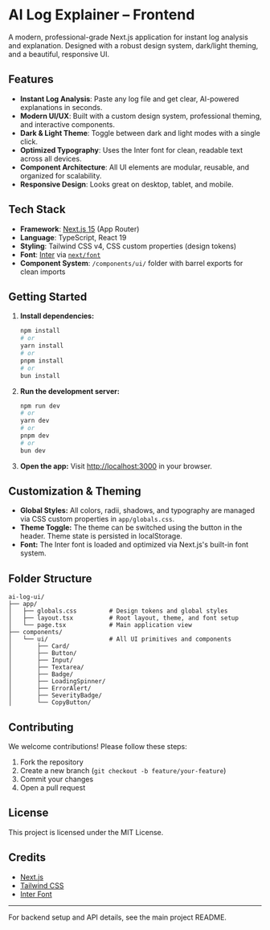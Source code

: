 # AI Log Explainer – Frontend

A modern, professional-grade Next.js application for instant log analysis and explanation. Designed with a robust design system, dark/light theming, and a beautiful, responsive UI.

## Features

- **Instant Log Analysis**: Paste any log file and get clear, AI-powered explanations in seconds.
- **Modern UI/UX**: Built with a custom design system, professional theming, and interactive components.
- **Dark & Light Theme**: Toggle between dark and light modes with a single click.
- **Optimized Typography**: Uses the Inter font for clean, readable text across all devices.
- **Component Architecture**: All UI elements are modular, reusable, and organized for scalability.
- **Responsive Design**: Looks great on desktop, tablet, and mobile.

## Tech Stack

- **Framework**: [Next.js 15](https://nextjs.org/) (App Router)
- **Language**: TypeScript, React 19
- **Styling**: Tailwind CSS v4, CSS custom properties (design tokens)
- **Font**: [Inter](https://rsms.me/inter/) via [`next/font`](https://nextjs.org/docs/app/building-your-application/optimizing/fonts)
- **Component System**: `/components/ui/` folder with barrel exports for clean imports

## Getting Started

1. **Install dependencies:**
   ```bash
   npm install
   # or
   yarn install
   # or
   pnpm install
   # or
   bun install
   ```

2. **Run the development server:**
   ```bash
   npm run dev
   # or
   yarn dev
   # or
   pnpm dev
   # or
   bun dev
   ```

3. **Open the app:**
   Visit [http://localhost:3000](http://localhost:3000) in your browser.

## Customization & Theming

- **Global Styles:** All colors, radii, shadows, and typography are managed via CSS custom properties in `app/globals.css`.
- **Theme Toggle:** The theme can be switched using the button in the header. Theme state is persisted in localStorage.
- **Font:** The Inter font is loaded and optimized via Next.js's built-in font system.

## Folder Structure

```
ai-log-ui/
├── app/
│   ├── globals.css         # Design tokens and global styles
│   ├── layout.tsx          # Root layout, theme, and font setup
│   └── page.tsx            # Main application view
├── components/
│   └── ui/                 # All UI primitives and components
│       ├── Card/
│       ├── Button/
│       ├── Input/
│       ├── Textarea/
│       ├── Badge/
│       ├── LoadingSpinner/
│       ├── ErrorAlert/
│       ├── SeverityBadge/
│       └── CopyButton/
```

## Contributing

We welcome contributions! Please follow these steps:

1. Fork the repository
2. Create a new branch (`git checkout -b feature/your-feature`)
3. Commit your changes
4. Open a pull request

## License

This project is licensed under the MIT License.

## Credits

- [Next.js](https://nextjs.org/)
- [Tailwind CSS](https://tailwindcss.com/)
- [Inter Font](https://rsms.me/inter/)

---

For backend setup and API details, see the main project README.